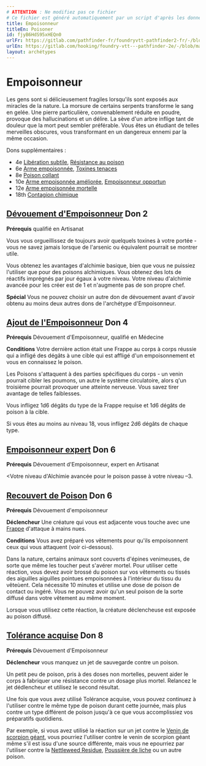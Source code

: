 ```yaml
---
# ATTENTION : Ne modifiez pas ce fichier
# Ce fichier est généré automatiquement par un script d'après les données du module Foundry VTT officiel et de sa traduction
title: Empoisonneur
titleEn: Poisoner
id: fjyB6HdS95xHEQn0
urlFr: https://gitlab.com/pathfinder-fr/foundryvtt-pathfinder2-fr/-/blob/master/data/archetypes/fjyB6HdS95xHEQn0.htm
urlEn: https://gitlab.com/hooking/foundry-vtt---pathfinder-2e/-/blob/master/packs/data/archetypes.db/poisoner.json
layout: archétypes
---
```

# Empoisonneur

Les gens sont si délicieusement fragiles lorsqu'ils sont exposés aux miracles de la nature. La morsure de certains serpents transforme le sang en gelée. Une pierre particulière, convenablement réduite en poudre, provoque des hallucinations et un délire. La sève d'un arbre inflige tant de douleur que la mort peut sembler préférable. Vous êtes un étudiant de telles merveilles obscures, vous transformant en un dangereux ennemi par la même occasion.

Dons supplémentaires :

- 4e [Libération subtile](../dons/libération-subtile.md), [Résistance au poison](../dons/résistance-au-poison.md) 
- 6e [Arme empoisonnée](../dons/arme-empoisonnée.md), [Toxines tenaces](../dons/toxines-tenaces.md)
- 8e [Poison collant](../dons/poison-collant.md)
- 10e [Arme empoisonnée améliorée](../dons/arme-empoisonnée-améliorée.md), [Empoisonneur opportun](../dons/empoisonneur-opportun.md)
- 12e [Arme empoisonnée mortelle](../dons/arme-empoisonnée-mortelle.md)
- 18th [Contagion chimique](../dons/contagion-chimique.md)

## [Dévouement d'Empoisonneur](../dons/dévouement-d-empoisonneur.md) Don 2

**Prérequis** qualifié en Artisanat

Vous vous orgueillissez de toujours avoir quelquels toxines à votre portée - vous ne savez jamais lorsque de l'arsenic ou équivalent pourrait se montrer utile.

Vous obtenez les avantages d'alchimie basique, bien que vous ne puissiez l'utiliser que pour des poisons alchimiques. Vous obtenez des lots de réactifs imprégnés par jour égaux à votre niveau. Votre niveau d'alchimie avancée pour les créer est de 1 et n'augmente pas de son propre chef.

**Spécial** Vous ne pouvez choisir un autre don  de dévouement avant d'avoir obtenu au moins deux autres dons de l'archétype d'Empoisonneur.

## [Ajout de l'Empoisonneur](../dons/ajout-de-l-empoisonneur.md) Don 4

**Prérequis** Dévouement d'Empoisonneur, qualifié en Médecine

**Conditions** Votre dernière action était une <a class="entity-link" data-pack="pf2e.actionspf2e" data-id="VjxZFuUXrCU94MWR" draggable="true">Frappe</a> au corps à corps réussie qui a infligé des dégâts à une cible qui est affligé d'un empoisonnement et vous en connaissez le poison.

Les Poisons s'attaquent à des parties spécifiques du corps - un venin pourrait cibler les poumons, un autre le système circulatoire, alors q'un troisième pourrait provoquer une atteinte nerveuse. Vous savez tirer avantage de telles faiblesses.

Vous infligez <a class="inline-roll roll" data-mode="roll" data-flavor="" data-formula="1d6" title="1d6"><i class="fas fa-dice-d20"></i> 1d6</a> dégâts du type de la Frappe requise et <a class="inline-roll roll" data-mode="roll" data-flavor="poison" data-formula="1d6" title="poison"><i class="fas fa-dice-d20"></i> 1d6</a> dégâts de poison à la cible.

Si vous êtes au moins au niveau 18, vous infligez <a class="inline-roll roll" data-mode="roll" data-flavor="" data-formula="2d6" title="2d6"><i class="fas fa-dice-d20"></i> 2d6</a> dégâts de chaque type.

## [Empoisonneur expert](../dons/empoisonneur-expert.md) Don 6

**Prérequis** Dévouement d'Empoisonneur, expert en Artisanat

<Votre niveau d'<a class="entity-link" data-pack="pf2e.classfeatures" data-id="Pe0zmIqyTBc2Td0I" draggable="true">Alchimie avancée</a> pour le poison passe à votre niveau –3.

## [Recouvert de Poison](../dons/recouvert-de-poison.md) Don 6

**Prérequis** Dévouement d'empoisonneur

**Déclencheur** Une créature qui vous est adjacente vous touche avec une [Frappe](../actions/frapper.md) d'attaque à mains nues.

**Conditions** Vous avez préparé vos vêtements pour qu'ils empoisonnent ceux qui vous attaquent (voir ci-dessous).

Dans la nature, certains animaux sont couverts d'épines venimeuses, de sorte que même les toucher peut s'avérer mortel. Pour utiliser cette réaction, vous devez avoir brossé du poison sur vos vêtements ou tissés des aiguilles aiguilles pointues empoisonnées à l'intérieur du tissu du vêteùent. Cela nécessite 10 minutes et utilise une dose de poison de contact ou ingéré. Vous ne pouvez avoir qu'un seul poison de la sorte diffusé dans votre vêtement au même moment.

Lorsque vous utilisez cette réaction, la créature déclencheuse est exposée au poison diffusé.

## [Tolérance acquise](../dons/tolérance-acquise.md) Don 8

**Prérequis** Dévouement d'Empoisonneur

**Déclencheur** vous manquez un jet de sauvegarde contre un poison.

Un petit peu de poison, pris à des doses non mortelles, peuvent aider le corps à fabriquer une résistance contre un dosage plus mortel. Relancez le jet dédlencheur et utilisez le second résultat.

Une fois que vous avez utilisé Tolérance acquise, vous pouvez continuez à l'utiliser contre le même type de poison durant cette journée, mais plus contre un type différent de poison jusqu'à ce que vous accomplissiez vos préparatifs quotidiens.

Par exemple, si vous avez utilisé la réaction sur un jet contre le [Venin de scorpion géant](../équipements/venin-de-scorpion-géant.md), vous pourriez l'utiliser contre le venin de scorpion géant même s'il est issu d'une source différente, mais vous ne epourriez par l'utiliser contre la [Nettleweed Residue](../équipements/résidu-de-lierrortie.md), [Poussière de liche](../équipements/poussière-de-liche.md) ou un autre poison.
